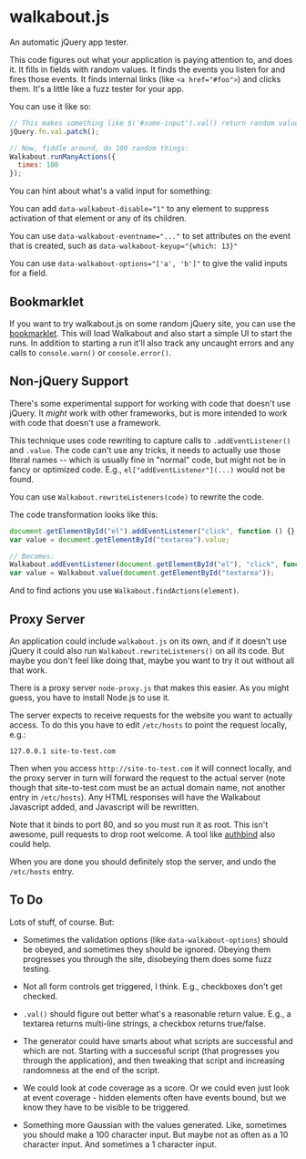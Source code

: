 walkabout.js
============

An automatic jQuery app tester.

This code figures out what your application is paying attention to,
and does it.  It fills in fields with random values.  It finds the
events you listen for and fires those events.  It finds internal links
(like `<a href="#foo">`) and clicks them.  It's a little like a fuzz
tester for your app.

You can use it like so:

```javascript
// This makes something like $('#some-input').val() return random values:
jQuery.fn.val.patch();

// Now, fiddle around, do 100 random things:
Walkabout.runManyActions({
  times: 100
});
```

You can hint about what's a valid input for something:

You can add `data-walkabout-disable="1"` to any element to suppress
activation of that element or any of its children.

You can use `data-walkabout-eventname="..."` to set attributes on the
event that is created, such as `data-walkabout-keyup="{which: 13}"`

You can use `data-walkabout-options="['a', 'b']"` to give the valid inputs
for a field.


Bookmarklet
-----------

If you want to try walkabout.js on some random jQuery site, you can
use the [bookmarklet](http://ianb.github.com/walkabout.js).  This will
load Walkabout and also start a simple UI to start the runs.  In
addition to starting a run it'll also track any uncaught errors and
any calls to `console.warn()` or `console.error()`.


Non-jQuery Support
------------------

There's some experimental support for working with code that doesn't
use jQuery.  It *might* work with other frameworks, but is more
intended to work with code that doesn't use a framework.

This technique uses code rewriting to capture calls to
`.addEventListener()` and `.value`.  The code can't use any tricks, it
needs to actually use those literal names -- which is usually fine in
"normal" code, but might not be in fancy or optimized code.  E.g.,
`el["addEventListener"](...)` would not be found.

You can use `Walkabout.rewriteListeners(code)` to rewrite the code.

The code transformation looks like this:

```javascript
document.getElementById("el").addEventListener("click", function () {}, true);
var value = document.getElementById("textarea").value;

// Becomes:
Walkabout.addEventListener(document.getElementById("el"), "click", function () {}, true);
var value = Walkabout.value(document.getElementById("textarea"));
```

And to find actions you use `Walkabout.findActions(element)`.


Proxy Server
------------

An application could include `walkabout.js` on its own, and if it
doesn't use jQuery it could also run `Walkabout.rewriteListeners()` on
all its code.  But maybe you don't feel like doing that, maybe you
want to try it out without all that work.

There is a proxy server `node-proxy.js` that makes this easier.  As
you might guess, you have to install Node.js to use it.

The server expects to receive requests for the website you want to
actually access.  To do this you have to edit `/etc/hosts` to point
the request locally, e.g.:

```
127.0.0.1 site-to-test.com
```

Then when you access `http://site-to-test.com` it will connect
locally, and the proxy server in turn will forward the request to the
actual server (note though that site-to-test.com must be an actual
domain name, not another entry in `/etc/hosts`).  Any HTML responses
will have the Walkabout Javascript added, and Javascript will be
rewritten.

Note that it binds to port 80, and so you must run it as root.  This
isn't awesome, pull requests to drop root welcome.  A tool like
[authbind](http://en.wikipedia.org/wiki/Authbind) also could help.

When you are done you should definitely stop the server, and undo the
`/etc/hosts` entry.


To Do
-----

Lots of stuff, of course.  But:

- Sometimes the validation options (like `data-walkabout-options`)
  should be obeyed, and sometimes they should be ignored.  Obeying
  them progresses you through the site, disobeying them does some fuzz
  testing.

- Not all form controls get triggered, I think.  E.g., checkboxes
  don't get checked.

- `.val()` should figure out better what's a reasonable return value.
  E.g., a textarea returns multi-line strings, a checkbox returns
  true/false.

- The generator could have smarts about what scripts are successful
  and which are not.  Starting with a successful script (that
  progresses you through the application), and then tweaking that
  script and increasing randomness at the end of the script.

- We could look at code coverage as a score.  Or we could even just
  look at event coverage - hidden elements often have events bound,
  but we know they have to be visible to be triggered.

- Something more Gaussian with the values generated.  Like, sometimes
  you should make a 100 character input.  But maybe not as often as a
  10 character input.  And sometimes a 1 character input.
